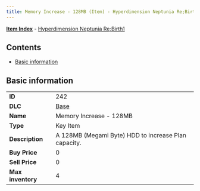 ```yaml
---
title: Memory Increase - 128MB (Item) - Hyperdimension Neptunia Re;Birth1
---
```


[**Item Index**](/neptunia/rb1/item/index.html) - [Hyperdimension Neptunia Re;Birth1](/neptunia/rb1)

## Contents

- [Basic information](#basic-information)
## Basic information

|   |   |
| -- | -- |
| **ID** | 242 |
| **DLC** | [Base](/neptunia/rb1/dlc/1-base.html) |
| **Name** | Memory Increase - 128MB |
| **Type** | Key Item |
| **Description** | A 128MB (Megami Byte) HDD to increase Plan capacity. |
| **Buy Price** | 0 |
| **Sell Price** | 0 |
| **Max inventory** | 4 |

